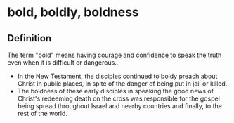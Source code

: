 # bold, boldly, boldness

## Definition

The term "bold" means having courage and confidence to speak the truth even when it is difficult or dangerous..

* In the New Testament, the disciples continued to boldy preach about Christ in public places, in spite of the danger of being put in jail or killed.
* The boldness of these early disciples in speaking the good news of Christ's redeeming death on the cross was responsible for the gospel being spread throughout Israel and nearby countries and finally, to the rest of the world.